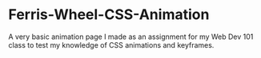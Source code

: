 # Ferris-Wheel-CSS-Animation
A very basic animation page I made as an assignment for my Web Dev 101 class to test my knowledge of CSS animations and keyframes.
